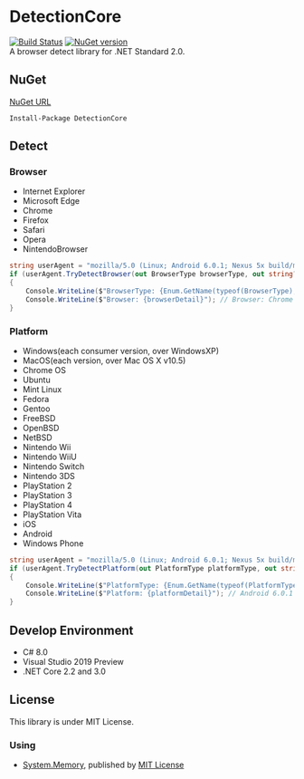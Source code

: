 # DetectionCore
[![Build Status](https://meilcli.visualstudio.com/DetectionCore/_apis/build/status/MeilCli.DetectionCore?branchName=master)](https://meilcli.visualstudio.com/DetectionCore/_build/latest?definitionId=20&branchName=master) [![NuGet version](https://badge.fury.io/nu/DetectionCore.svg)](https://www.nuget.org/packages/DetectionCore)  
A browser detect library for .NET Standard 2.0.

## NuGet

[NuGet URL](https://www.nuget.org/packages/DetectionCore/)

~~~
Install-Package DetectionCore
~~~

## Detect

### Browser
- Internet Explorer
- Microsoft Edge
- Chrome
- Firefox
- Safari
- Opera
- NintendoBrowser

```csharp
string userAgent = "mozilla/5.0 (Linux; Android 6.0.1; Nexus 5x build/mtc19t applewebkit/537.36 (KHTML, like Gecko) Chrome/51.0.2702.81 Mobile Safari/537.36";
if (userAgent.TryDetectBrowser(out BrowserType browserType, out string? browserDetail))
{
    Console.WriteLine($"BrowserType: {Enum.GetName(typeof(BrowserType), browserType)}"); // BrowserType: Chrome
    Console.WriteLine($"Browser: {browserDetail}"); // Browser: Chrome 51
}
```

### Platform
- Windows(each consumer version, over WindowsXP)
- MacOS(each version, over Mac OS X v10.5)
- Chrome OS
- Ubuntu
- Mint Linux
- Fedora
- Gentoo
- FreeBSD
- OpenBSD
- NetBSD
- Nintendo Wii
- Nintendo WiiU
- Nintendo Switch
- Nintendo 3DS
- PlayStation 2
- PlayStation 3
- PlayStation 4
- PlayStation Vita
- iOS
- Android
- Windows Phone

```csharp
string userAgent = "mozilla/5.0 (Linux; Android 6.0.1; Nexus 5x build/mtc19t applewebkit/537.36 (KHTML, like Gecko) Chrome/51.0.2702.81 Mobile Safari/537.36";
if (userAgent.TryDetectPlatform(out PlatformType platformType, out string? platformDetail))
{
    Console.WriteLine($"PlatformType: {Enum.GetName(typeof(PlatformType), platformType)}"); // PlatformType: Android
    Console.WriteLine($"Platform: {platformDetail}"); // Android 6.0.1
}
```

## Develop Environment
- C# 8.0
- Visual Studio 2019 Preview
- .NET Core 2.2 and 3.0

## License

This library is under MIT License.

### Using
- [System.Memory](https://www.nuget.org/packages/System.Memory/), published by [MIT License](https://github.com/dotnet/corefx/blob/master/LICENSE.TXT)
